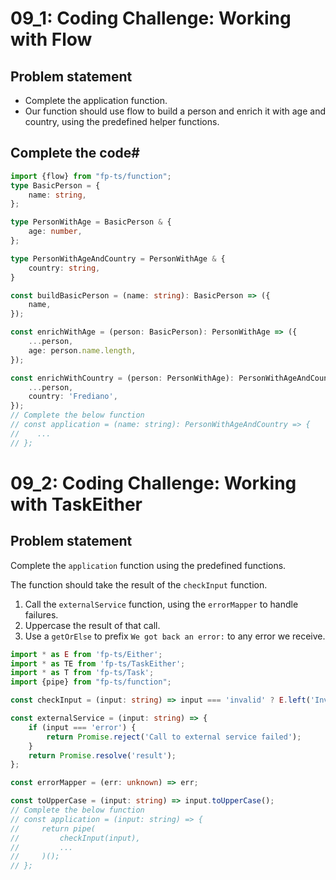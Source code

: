 # 09_1: Coding Challenge: Working with Flow

## Problem statement
- Complete the application function.
- Our function should use flow to build a person and enrich it with age and country, using the predefined helper functions.

## Complete the code#
```typescript
import {flow} from "fp-ts/function";
type BasicPerson = {
    name: string,
};

type PersonWithAge = BasicPerson & {
    age: number,
};

type PersonWithAgeAndCountry = PersonWithAge & {
    country: string,
}

const buildBasicPerson = (name: string): BasicPerson => ({
    name,
});

const enrichWithAge = (person: BasicPerson): PersonWithAge => ({
    ...person,
    age: person.name.length,
});

const enrichWithCountry = (person: PersonWithAge): PersonWithAgeAndCountry => ({
    ...person,
    country: 'Frediano',
});
// Complete the below function
// const application = (name: string): PersonWithAgeAndCountry => {
//    ...
// };
```

# 09_2: Coding Challenge: Working with TaskEither

## Problem statement

Complete the `application` function using the predefined functions.

The function should take the result of the `checkInput` function.

1. Call the `externalService` function, using the `errorMapper` to handle failures.
2. Uppercase the result of that call.
3. Use a `getOrElse` to prefix `We got back an error:` to any error we receive.

```typescript
import * as E from 'fp-ts/Either';
import * as TE from 'fp-ts/TaskEither';
import * as T from 'fp-ts/Task';
import {pipe} from "fp-ts/function";

const checkInput = (input: string) => input === 'invalid' ? E.left('Invalid input') : E.right(input);

const externalService = (input: string) => {
    if (input === 'error') {
        return Promise.reject('Call to external service failed');
    }
    return Promise.resolve('result');
};

const errorMapper = (err: unknown) => err;

const toUpperCase = (input: string) => input.toUpperCase();
// Complete the below function
// const application = (input: string) => {
//     return pipe(
//         checkInput(input),
//         ...
//     )();
// };

```